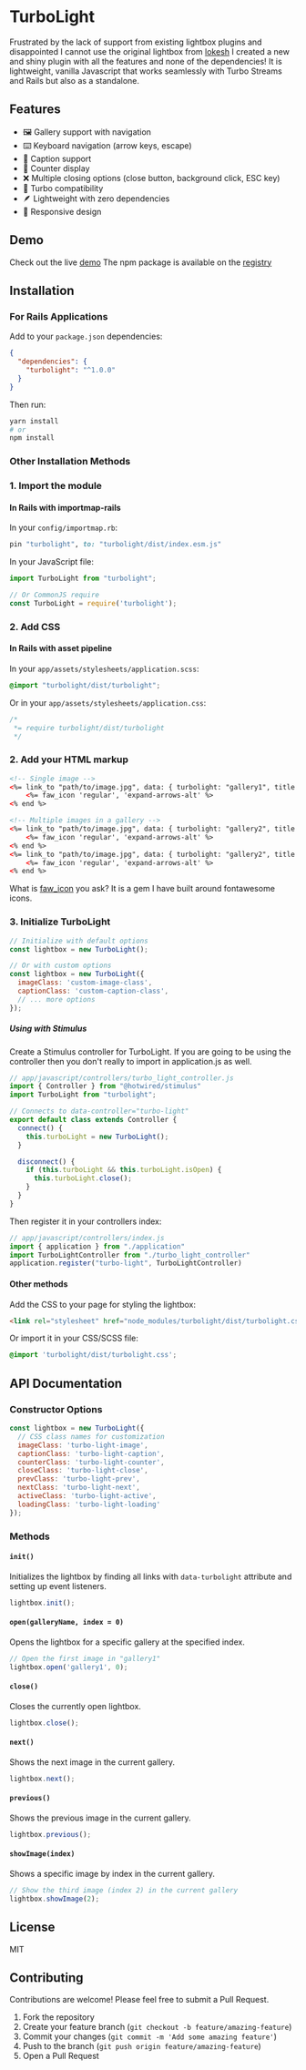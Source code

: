 # TurboLight

Frustrated by the lack of support from existing lightbox plugins and disappointed I cannot use the original lightbox from [lokesh](https://github.com/lokesh/lightbox2) 
I created a new and shiny plugin with all the features and none of the dependencies!
It is lightweight, vanilla Javascript that works seamlessly with Turbo Streams and Rails but also as a standalone.

## Features

- 🖼️ Gallery support with navigation
- ⌨️ Keyboard navigation (arrow keys, escape)
- 📝 Caption support
- 🔢 Counter display
- ❌ Multiple closing options (close button, background click, ESC key)
- 🚀 Turbo compatibility
- 🪶 Lightweight with zero dependencies
- 📱 Responsive design

## Demo
Check out the live [demo](https://alexwebgr.github.io/turbolight/)
The npm package is available on the [registry](https://www.npmjs.com/package/turbolight)
## Installation

### For Rails Applications

Add to your `package.json` dependencies:

```json
{
  "dependencies": {
    "turbolight": "^1.0.0"
  }
}
```

Then run:

```bash
yarn install
# or
npm install
```

### Other Installation Methods

### 1. Import the module
#### In Rails with importmap-rails

In your `config/importmap.rb`:

```ruby
pin "turbolight", to: "turbolight/dist/index.esm.js"
```

In your JavaScript file:

```javascript
import TurboLight from "turbolight";

// Or CommonJS require
const TurboLight = require('turbolight');
```

### 2. Add CSS
#### In Rails with asset pipeline

In your `app/assets/stylesheets/application.scss`:

```scss
@import "turbolight/dist/turbolight";
```

Or in your `app/assets/stylesheets/application.css`:

```css
/*
 *= require turbolight/dist/turbolight
 */
```

### 2. Add your HTML markup

```html
<!-- Single image -->
<%= link_to "path/to/image.jpg", data: { turbolight: "gallery1", title: "The caption" } do %>
    <%= faw_icon 'regular', 'expand-arrows-alt' %>
<% end %>

<!-- Multiple images in a gallery -->
<%= link_to "path/to/image.jpg", data: { turbolight: "gallery2", title: "The caption" } do %>
    <%= faw_icon 'regular', 'expand-arrows-alt' %>
<% end %>
<%= link_to "path/to/image.jpg", data: { turbolight: "gallery2", title: "The caption" } do %>
    <%= faw_icon 'regular', 'expand-arrows-alt' %>
<% end %>
```

What is [faw_icon](https://github.com/alexwebgr/faw_icon) you ask? It is a gem I have built around fontawesome icons.

### 3. Initialize TurboLight

```javascript
// Initialize with default options
const lightbox = new TurboLight();

// Or with custom options
const lightbox = new TurboLight({
  imageClass: 'custom-image-class',
  captionClass: 'custom-caption-class',
  // ... more options
});
```
##### Using with Stimulus

Create a Stimulus controller for TurboLight. If you are going to be using the controller then you don't really to import in application.js as well. 

```javascript
// app/javascript/controllers/turbo_light_controller.js
import { Controller } from "@hotwired/stimulus"
import TurboLight from "turbolight";

// Connects to data-controller="turbo-light"
export default class extends Controller {
  connect() {
    this.turboLight = new TurboLight();
  }

  disconnect() {
    if (this.turboLight && this.turboLight.isOpen) {
      this.turboLight.close();
    }
  }
}
```

Then register it in your controllers index:

```javascript
// app/javascript/controllers/index.js
import { application } from "./application"
import TurboLightController from "./turbo_light_controller"
application.register("turbo-light", TurboLightController)
```

#### Other methods

Add the CSS to your page for styling the lightbox:

```html
<link rel="stylesheet" href="node_modules/turbolight/dist/turbolight.css">
```

Or import it in your CSS/SCSS file:

```css
@import 'turbolight/dist/turbolight.css';
```

## API Documentation

### Constructor Options

```javascript
const lightbox = new TurboLight({
  // CSS class names for customization
  imageClass: 'turbo-light-image',
  captionClass: 'turbo-light-caption',
  counterClass: 'turbo-light-counter',
  closeClass: 'turbo-light-close',
  prevClass: 'turbo-light-prev',
  nextClass: 'turbo-light-next',
  activeClass: 'turbo-light-active',
  loadingClass: 'turbo-light-loading'
});
```

### Methods

#### `init()`

Initializes the lightbox by finding all links with `data-turbolight` attribute and setting up event listeners.

```javascript
lightbox.init();
```

#### `open(galleryName, index = 0)`

Opens the lightbox for a specific gallery at the specified index.

```javascript
// Open the first image in "gallery1"
lightbox.open('gallery1', 0);
```

#### `close()`

Closes the currently open lightbox.

```javascript
lightbox.close();
```

#### `next()`

Shows the next image in the current gallery.

```javascript
lightbox.next();
```

#### `previous()`

Shows the previous image in the current gallery.

```javascript
lightbox.previous();
```

#### `showImage(index)`

Shows a specific image by index in the current gallery.

```javascript
// Show the third image (index 2) in the current gallery
lightbox.showImage(2);
```

## License

MIT

## Contributing

Contributions are welcome! Please feel free to submit a Pull Request.

1. Fork the repository
2. Create your feature branch (`git checkout -b feature/amazing-feature`)
3. Commit your changes (`git commit -m 'Add some amazing feature'`)
4. Push to the branch (`git push origin feature/amazing-feature`)
5. Open a Pull Request
